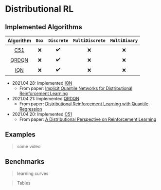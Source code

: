 # Distributional RL


## Implemented Algorithms

|              Algorithm              | `Box` |     `Discrete`     | `MultiDiscrete` | `MultiBinary` |
|:-----------------------------------:|:-----:|:------------------:|:---------------:|:-------------:|
| [C51](unstable_baselines/d/c51)     |  :x:  | :heavy_check_mark: |       :x:       |      :x:      |
| [QRDQN](unstable_baselines/d/qrdqn) |  :x:  | :heavy_check_mark: |       :x:       |      :x:      |
| [IQN](unstable_baselines/d/iqn)     |  :x:  | :heavy_check_mark: |       :x:       |      :x:      |

* 2021.04.28: Implemented [IQN](unstable_baselines/d/iqn)
  * From paper: [Implicit Quantile Networks for Distributional Reinforcement Learning](https://arxiv.org/abs/1806.06923)
* 2021.04.21: Implemented [QRDQN](unstable_baselines/d/qrdqn)
  * From paper: [Distributional Reinforcement Learning with Quantile Regression](https://arxiv.org/abs/1710.10044)
* 2021.04.20: Implemented [C51](unstable_baselines/d/c51)
  * From paper: [A Distributional Perspective on Reinforcement Learning](https://arxiv.org/abs/1707.06887)


## Examples

> some video

## Benchmarks

> learning curves

> Tables